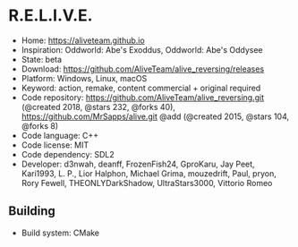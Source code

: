 # R.E.L.I.V.E.

- Home: https://aliveteam.github.io
- Inspiration: Oddworld: Abe's Exoddus, Oddworld: Abe's Oddysee
- State: beta
- Download: https://github.com/AliveTeam/alive_reversing/releases
- Platform: Windows, Linux, macOS
- Keyword: action, remake, content commercial + original required
- Code repository: https://github.com/AliveTeam/alive_reversing.git (@created 2018, @stars 232, @forks 40), https://github.com/MrSapps/alive.git @add (@created 2015, @stars 104, @forks 8)
- Code language: C++
- Code license: MIT
- Code dependency: SDL2
- Developer: d3nwah, deanff, FrozenFish24, GproKaru, Jay Peet, Kari1993, L. P., Lior Halphon, Michael Grima, mouzedrift, Paul, pryon, Rory Fewell, THEONLYDarkShadow, UltraStars3000, Vittorio Romeo

## Building

- Build system: CMake
